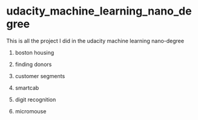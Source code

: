 # udacity_machine_learning_nano_degree
This is all the project I did in the udacity machine learning nano-degree

1. boston housing


2. finding donors


3. customer segments


4. smartcab


5. digit recognition


6. micromouse



